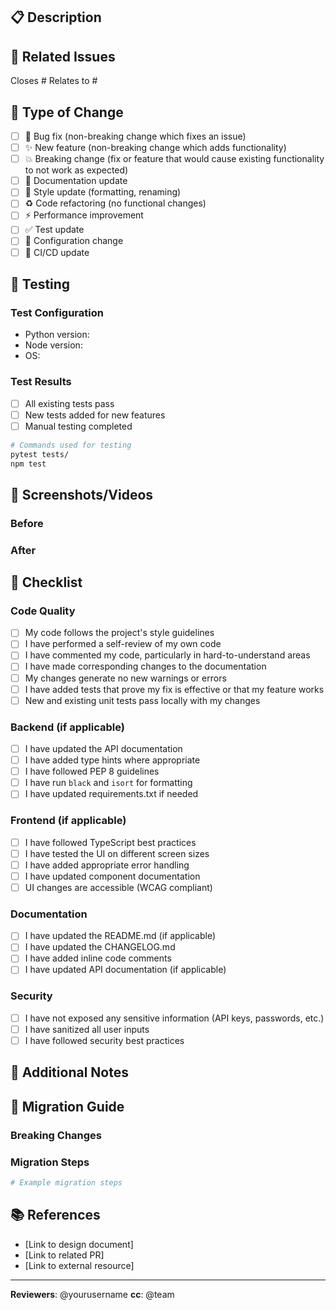 ## 📋 Description

<!-- Provide a detailed description of your changes -->

## 🔗 Related Issues

<!-- Link to related issues -->
Closes #
Relates to #

## 🎯 Type of Change

<!-- Mark the relevant option with an "x" -->

- [ ] 🐛 Bug fix (non-breaking change which fixes an issue)
- [ ] ✨ New feature (non-breaking change which adds functionality)
- [ ] 💥 Breaking change (fix or feature that would cause existing functionality to not work as expected)
- [ ] 📝 Documentation update
- [ ] 🎨 Style update (formatting, renaming)
- [ ] ♻️ Code refactoring (no functional changes)
- [ ] ⚡ Performance improvement
- [ ] ✅ Test update
- [ ] 🔧 Configuration change
- [ ] 🚀 CI/CD update

## 🧪 Testing

<!-- Describe the tests you ran and how to reproduce them -->

### Test Configuration

- Python version:
- Node version:
- OS:

### Test Results

- [ ] All existing tests pass
- [ ] New tests added for new features
- [ ] Manual testing completed

```bash
# Commands used for testing
pytest tests/
npm test
```

## 📸 Screenshots/Videos

<!-- If applicable, add screenshots or videos to demonstrate the changes -->

### Before
<!-- Screenshot or description of before -->

### After
<!-- Screenshot or description of after -->

## 📝 Checklist

<!-- Mark completed items with an "x" -->

### Code Quality
- [ ] My code follows the project's style guidelines
- [ ] I have performed a self-review of my own code
- [ ] I have commented my code, particularly in hard-to-understand areas
- [ ] I have made corresponding changes to the documentation
- [ ] My changes generate no new warnings or errors
- [ ] I have added tests that prove my fix is effective or that my feature works
- [ ] New and existing unit tests pass locally with my changes

### Backend (if applicable)
- [ ] I have updated the API documentation
- [ ] I have added type hints where appropriate
- [ ] I have followed PEP 8 guidelines
- [ ] I have run `black` and `isort` for formatting
- [ ] I have updated requirements.txt if needed

### Frontend (if applicable)
- [ ] I have followed TypeScript best practices
- [ ] I have tested the UI on different screen sizes
- [ ] I have added appropriate error handling
- [ ] I have updated component documentation
- [ ] UI changes are accessible (WCAG compliant)

### Documentation
- [ ] I have updated the README.md (if applicable)
- [ ] I have updated the CHANGELOG.md
- [ ] I have added inline code comments
- [ ] I have updated API documentation (if applicable)

### Security
- [ ] I have not exposed any sensitive information (API keys, passwords, etc.)
- [ ] I have sanitized all user inputs
- [ ] I have followed security best practices

## 💬 Additional Notes

<!-- Add any additional notes, concerns, or questions for reviewers -->

## 🔄 Migration Guide

<!-- If this PR includes breaking changes, provide a migration guide -->

### Breaking Changes

<!-- List any breaking changes -->

### Migration Steps

<!-- Provide steps to migrate from the old version -->

```bash
# Example migration steps
```

## 📚 References

<!-- Add any relevant links, articles, or documentation -->

- [Link to design document]
- [Link to related PR]
- [Link to external resource]

---

**Reviewers**: @yourusername
**cc**: @team
